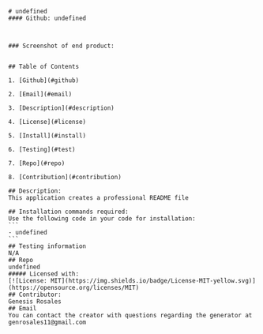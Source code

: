 
    # undefined
    #### Github: undefined

   

    ### Screenshot of end product:
   

    ## Table of Contents

    1. [Github](#github)

    2. [Email](#email)

    3. [Description](#description)

    4. [License](#license)

    5. [Install](#install)

    6. [Testing](#test)

    7. [Repo](#repo)

    8. [Contribution](#contribution)
       
    ## Description: 
    This application creates a professional README file
            
    ## Installation commands required:
    Use the following code in your code for installation:
    ```    
    - undefined
    ```
    ## Testing information
    N/A
    ## Repo
    undefined
    ##### Licensed with:
    [![License: MIT](https://img.shields.io/badge/License-MIT-yellow.svg)](https://opensource.org/licenses/MIT)
    ## Contributor:
    Genesis Rosales
    ## Email
    You can contact the creator with questions regarding the generator at genrosales11@gmail.com
    
